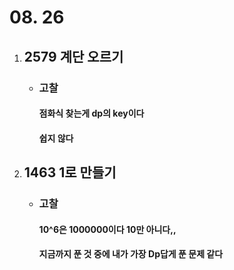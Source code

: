 # 08. 26
1. ## **2579 계단 오르기**

    - ### 고찰
        #### 점화식 찾는게 dp의 key이다
        ####  쉽지 않다


1. ## **1463 1로 만들기**

    - ### 고찰
        #### 10^6은 1000000이다 10만 아니다,, 
        #### 지금까지 푼 것 중에 내가 가장 Dp답게 푼 문제  같다
